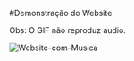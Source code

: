 #Demonstração do Website

Obs: O GIF não reproduz audio.

![Website-com-Musica](https://user-images.githubusercontent.com/44476616/103385512-90a4a500-4ad9-11eb-8ad8-f301e678806d.gif)
